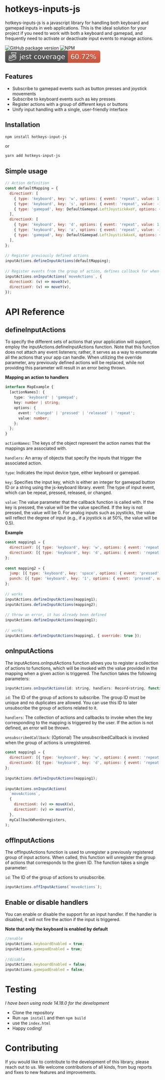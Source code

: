 # hotkeys-inputs-js

hotkeys-inputs-js is a javascript library for handling both keyboard and gamepad inputs in web applications. This is the ideal solution for your project if you need to work with both a keyboard and gamepad, and frequently need to activate or deactivate input events to manage actions.

![GitHub package version](https://img.shields.io/github/package-json/v/hugoperier/hotkeys-inputs-js)
![NPM](https://img.shields.io/npm/l/hotkeys-inputs-js)
![Jest coverage](./badges/coverage-jest%20coverage.svg)

## Features

- Subscribe to gamepad events such as button presses and joystick movements
- Subscribe to keyboard events such as key presses
- Register actions with a group of different keys or buttons
- Unify input handling with a single, user-friendly interface

## Installation

```bash
npm install hotkeys-input-js
```

or

```bash
yarn add hotkeys-input-js
```

## Simple usage

```javascript
// Action definition
const defaultMapping = {
  directionY: [
    { type: 'keyboard', key: 'w', options: { event: 'repeat', value: 1 } },
    { type: 'keyboard', key: 's', options: { event: 'repeat', value: -1 } },
    { type: 'gamepad', key: DefaultGamepad.LeftJoystickAxeY, options: { event: 'repeat', value: -2 } },
  ],
  directionX: [
    { type: 'keyboard', key: 'd', options: { event: 'repeat', value: 1 } },
    { type: 'keyboard', key: 'a', options: { event: 'repeat', value: -1 } },
    { type: 'gamepad', key: DefaultGamepad.LeftJoystickAxeX, options: { event: 'repeat', value: 2 } },
  ],
};

// Register previously defined actions
inputActions.defineInputActions(defaultMapping);

// Register events from the group of action, defines callback for when an event is triggered
inputActions.onInputActions(`moveActions`, {
  directionX: (v) => moveX(v),
  directionY: (v) => moveY(v),
});
```

# API Reference

## defineInputActions

To specify the different sets of actions that your application will support, employ the inputActions.defineInputActions function. Note that this function does not attach any event listeners; rather, it serves as a way to enumerate all the actions that your app can handle. When utilizing the override parameter, any previously defined actions will be replaced, while not providing this parameter will result in an error being thrown.

**Mapping an action to handlers**

```typescript
interface MapExample {
  [actionNames]: {
    type: 'keyboard' | 'gamepad';
    key: number | string;
    options: {
      event: 'changed' | 'pressed' | 'released' | 'repeat';
      value: number;
    };
  };
}
```

`actionNames`: The keys of the object represent the action names that the mappings are associated with.

`handlers`: An array of objects that specify the inputs that trigger the associated action.

`type`: Indicates the input device type, either keyboard or gamepad.

`key`: Specifies the input key, which is either an integer for gamepad button ID or a string using the js-keyboard library.
event: The type of input event, which can be repeat, pressed, released, or changed.

`value`: The value parameter that the callback function is called with. If the key is pressed, the value will be the value specified. If the key is not pressed, the value will be 0. For analog inputs such as joysticks, the value will reflect the degree of input (e.g., if a joystick is at 50%, the value will be 0.5).

**Example**

```javascript
const mapping1 = {
  directionY: [{ type: 'keyboard', key: 'w', options: { event: 'repeat', value: 1 } }],
  directionX: [{ type: 'keyboard', key: 'd', options: { event: 'repeat', value: 1 } }],
};

const mapping2 = {
  jump: [{ type: 'keyboard', key: 'space', options: { event: 'pressed', value: 1 } }],
  punch: [{ type: 'keyboard', key: '1', options: { event: 'pressed', value: 1 } }],
};

// works
inputActions.defineInputActions(mapping1);
inputActions.defineInputActions(mapping2);

// throw an error, it has already been defined
inputActions.defineInputActions(mapping1);

// works
inputActions.defineInputActions(mapping1, { override: true });
```

## onInputActions

The inputActions.onInputActions function allows you to register a collection of actions to functions, which will be invoked with the value provided in the mapping when a given action is triggered. The function takes the following parameters:

```javascript
inputActions.onInputActions(id: string, handlers: Record<string, function>, unsubscribedCallback: function )
```

`id`: The ID of the group of actions to subscribe. The group ID must be unique and no duplicates are allowed. You can use this ID to later unsubscribe the group of actions related to it.

`handlers`: The collection of actions and callbacks to invoke when the key corresponding to the mapping is triggered by the user. If the action is not defined, an error will be thrown.

`unsubscribedCallback`: (Optional) The unsubscribedCallback is invoked when the group of actions is unregistered.

```javascript
const mapping1 = {
  directionY: [{ type: 'keyboard', key: 'w', options: { event: 'repeat', value: 1 } }],
  directionX: [{ type: 'keyboard', key: 'd', options: { event: 'repeat', value: 1 } }],
};

inputActions.defineInputActions(mapping1);

inputActions.onInputActions(
  `moveActions`,
  {
    directionX: (v) => moveX(v),
    directionY: (v) => moveY(v),
  },
  myCallbackWhenUnregisters,
);
```

## offInputActions

The offInputActions function is used to unregister a previously registered group of input actions. When called, this function will unregister the group of actions that corresponds to the given ID. The function takes a single parameter:

`id`: The ID of the group of actions to unsubscribe.

```javascript
inputActions.offInputActions(`moveActions`);
```

## Enable or disable handlers

You can enable or disable the support for an input handler. If the handler is disabled, it will not fire the action if the input is triggered.

**Note that only the keyboard is enabled by default**

```javascript
//enable
inputActions.keyboardEnabled = true;
inputActions.gamepadEnabled = true;

//disable
inputActions.keyboardEnabled = false;
inputActions.gamepadEnabled = false;
```

# Testing

_I have been using node 14.18.0 for the development_

- Clone the repository
- Run `npm install` and then `npm build`
- use the `index.html`
- Happy coding!

# Contributing

If you would like to contribute to the development of this library, please reach out to us. We welcome contributions of all kinds, from bug reports and fixes to new features and improvements.
